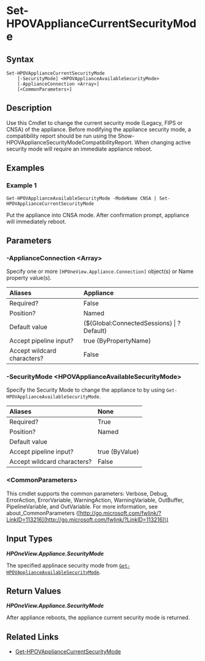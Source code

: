 ﻿---
description: Change the appliance current security mode.
---

# Set-HPOVApplianceCurrentSecurityMode

## Syntax

```text
Set-HPOVApplianceCurrentSecurityMode
    [-SecurityMode] <HPOVApplianceAvailableSecurityMode>
    [-ApplianceConnection <Array>]
    [<CommonParameters>]
```

## Description

Use this Cmdlet to change the current security mode (Legacy, FIPS or CNSA) of the appliance. Before modifying the appliance security mode, a compatibility report should be run using the Show-HPOVApplianceSecurityModeCompatibilityReport. When changing active security mode will require an immediate appliance reboot.

## Examples

###  Example 1 

```text
Get-HPOVApplianceAvailableSecurityMode -ModeName CNSA | Set-HPOVApplianceCurrentSecurityMode

```

Put the appliance into CNSA mode. After confirmation prompt, appliance will immediately reboot.

## Parameters

### -ApplianceConnection &lt;Array&gt;

Specify one or more `[HPOneView.Appliance.Connection]` object(s) or Name property value(s).

| Aliases | Appliance |
| :--- | :--- |
| Required? | False |
| Position? | Named |
| Default value | (${Global:ConnectedSessions} &vert; ? Default) |
| Accept pipeline input? | true (ByPropertyName) |
| Accept wildcard characters? | False |

### -SecurityMode &lt;HPOVApplianceAvailableSecurityMode&gt;

Specify the Security Mode to change the appliance to by using `Get-HPOVApplianceAvailableSecurityMode`.

| Aliases | None |
| :--- | :--- |
| Required? | True |
| Position? | Named |
| Default value |  |
| Accept pipeline input? | true (ByValue) |
| Accept wildcard characters? | False |

### &lt;CommonParameters&gt;

This cmdlet supports the common parameters: Verbose, Debug, ErrorAction, ErrorVariable, WarningAction, WarningVariable, OutBuffer, PipelineVariable, and OutVariable. For more information, see about\_CommonParameters \([http://go.microsoft.com/fwlink/?LinkID=113216](http://go.microsoft.com/fwlink/?LinkID=113216)\)

## Input Types

_**HPOneView.Appliance.SecurityMode**_

The specified applinace security mode from [`Get-HPOVApplianceAvailableSecurityMode`](get-hpovapplianceavailablesecuritymode.md).

## Return Values

_**HPOneView.Appliance.SecurityMode**_

After appliance reboots, the appliance current security mode is returned.

## Related Links

* [Get-HPOVApplianceCurrentSecurityMode](get-hpovappliancecurrentsecuritymode.md)
